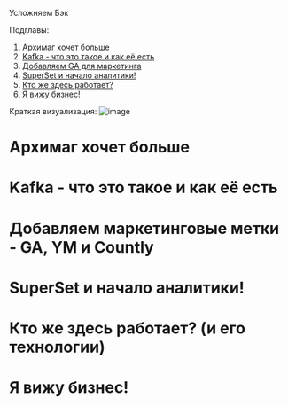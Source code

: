 Усложняем Бэк

Подглавы:

1. [Архимаг хочет больше](#история)
2. [Kafka - что это такое и как её есть](#kafka)
3. [Добавляем GA для маркетинга](#logger)
4. [SuperSet и начало аналитики!](#superset) 
5. [Кто же здесь работает?](#кто-работает)
6. [Я вижу бизнес!](#завершение)

Краткая визуализация:
![image](https://github.com/user-attachments/assets/243326d7-4693-44d4-8e6f-bc03b0c349ac)



<a id="история"></a>
# Архимаг хочет больше

<a id="kafka"></a>
# Kafka - что это такое и как её есть

<a id="logger"></a>
# Добавляем маркетинговые метки - GA, YM и Countly

<a id="superset"></a>
# SuperSet и начало аналитики!

<a id="кто-работает"></a>
# Кто же здесь работает? (и его технологии)

<a id="завершение"></a>
# Я вижу бизнес!
